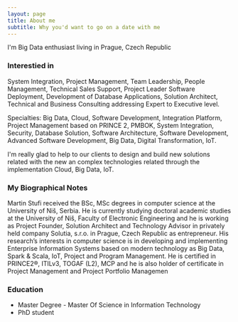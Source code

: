```yaml
---
layout: page
title: About me
subtitle: Why you'd want to go on a date with me
---
```


I'm Big Data enthusiast living in Prague, Czech Republic


### Interestied in

System Integration, Project Management, Team Leadership, People Management, Technical Sales Support, Project Leader Software Deployment, Development of Database Applications, Solution Architect, Technical and Business Consulting addressing Expert to Executive level.

Specialties: Big Data, Cloud, Software Development, Integration Platform, Project Management based on PRINCE 2, PMBOK, System Integration, Security, Database Solution, Software Architecture, Software Development, Advanced Software Development, Big Data, Digital Transformation, IoT.

I'm really glad to help to our clients to design and build new solutions related with the new an complex technologies related through the implementation Cloud, Big Data, IoT.

### My Biographical Notes

Martin Stufi received the BSc, MSc degrees in computer science at the University of Niš, Serbia. He is currently studying doctoral academic studies at the University of Niš, Faculty of Electronic Engineering and he is working as Project Founder, Solution Architect and Technology Advisor in privately held company Solutia, s.r.o. in Prague, Czech Republic as entrepreneur. His research’s interests in computer science is in developing and implementing Enterprise Information Systems based on modern technology as Big Data, Spark & Scala, IoT, Project and Program Management. He is certified in PRINCE2®, ITILv3, TOGAF (L2), MCP and he is also holder of certificate in Project Management and Project Portfolio Managemen

### Education
- Master Degree - Master Of Science in Information Technology
- PhD student
